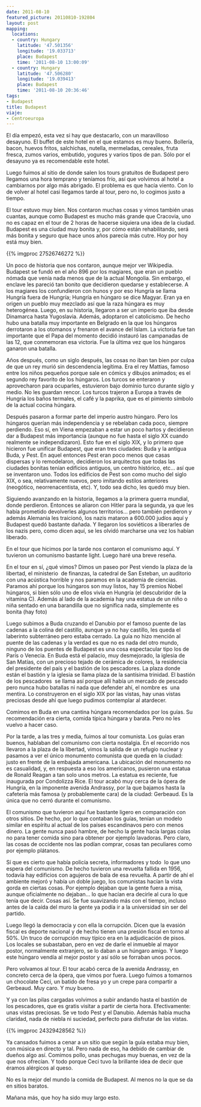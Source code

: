 ```yaml
---
date: 2011-08-10
featured_picture: 20110810-192804
layout: post
mapping:
  locations:
  - country: Hungary
    latitude: '47.501356'
    longitude: '19.033713'
    place: Budapest
    time: '2011-08-10 13:00:09'
  - country: Hungary
    latitude: '47.506280'
    longitude: '19.039413'
    place: Budapest
    time: '2011-08-10 20:36:46'
tags:
- Budapest
title: Budapest
viaje:
- Centroeuropa
---
```


El día empezó, esta vez si hay que destacarlo, con un maravilloso desayuno. El buffet de este hotel en el que estamos es muy bueno. Bollería, bacon, huevos fritos, salchichas, nutella, mermeladas, cereales, fruta fresca, zumos varios, embutido, yogures y varios tipos de pan. Sólo por el desayuno ya es recomendable este hotel.

Luego fuimos al sitio de donde salen los tours gratuitos de Budapest pero llegamos una hora temprano y teníamos frío, así que volvimos al hotel a cambiarnos por algo más abrigado. El problema es que hacía viento. Con lo de volver al hotel casi llegamos tarde al tour, pero no, lo cogimos justo a tiempo.

El tour estuvo muy bien. Nos contaron muchas cosas y vimos también unas cuantas, aunque como Budapest es mucho más grande que Cracovia, uno no es capaz en el tour de 2 horas de hacerse siquiera una idea de la ciudad. Budapest es una ciudad muy bonita y, por cómo están rehabilitando, será más bonita y seguro que hace unos años parecía más cutre. Hoy por hoy está muy bien.

{{% imgproc 27526746272 %}}

Un poco de historia que nos contaron, aunque mejor ver Wikipedia. Budapest se fundó en el año 896 por los magiares, que eran un pueblo nómada que venía nada menos que de la actual Mongolia. Sin embargo, el enclave les pareció tan bonito que decidieron quedarse y establecerse. A los magiares los confundieron con hunos y por eso Hungría se llama Hungría fuera de Hungría; Hungría en húngaro se dice Magyar. Eran ya en origen un pueblo muy mezclado así que la raza húngara es muy heterogénea. Luego, en su historia, llegaron a ser un imperio que iba desde Dinamarca hasta Yugoslavia. Además, adoptaron el catolicismo. De hecho hubo una batalla muy importante en Belgrado en la que los húngaros derrotaron a los otomanos y frenaron el avance del Islam. La victoria fue tan importante que el Papa del momento decidió instauró las campanadas de las 12, que conmemoran esa victoria. Fue la última vez que los húngaros ganaron una batalla.

Años después, como un siglo después, las cosas no iban tan bien por culpa de que un rey murió sin descendencia legítima. Era el rey Mattias, famoso entre los niños pequeños porque sale en cómics y dibujos animados; es el segundo rey favorito de los húngaros. Los turcos se enteraron y aprovecharon para ocuparles, estuvieron bajo dominio turco durante siglo y medio. No les guardan rencor. Los turcos trajeron a Europa a través de Hungría los baños termales, el café y la paprika, que es el pimiento símbolo de la actual cocina húngara.

Después pasaron a formar parte del imperio austro húngaro. Pero los húngaros querían más independencia y se rebelaban cada poco, siempre perdiendo. Eso sí, en Viena empezaban a estar un poco hartos y decidieron dar a Budapest más importancia (aunque no fue hasta el siglo XX cuando realmente se independizaron). Esto fue en el siglo XIX, y lo primero que hicieron fue unificar Budapest, que eran tres ciudades: Buda y la antigua Buda, y Pest. En aquel entonces Pest eran poco menos que casas dispersas y lo remodelaron, decidieron los arquitectos que todas las ciudades bonitas tenían edificios antiguos, un centro histórico, etc... así que se inventaron uno. Todos los edificios de Pest son como mucho del siglo XIX, o sea, relativamente nuevos, pero imitando estilos anteriores (neogótico, neorrenacentista, etc). Y, todo sea dicho, les quedó muy bien.

Siguiendo avanzando en la historia, llegamos a la primera guerra mundial, donde perdieron. Entonces se aliaron con Hitler para la segunda, ya que les había prometido devolverles algunos territorios... pero también perdieron y además Alemania les traicionó, los nazis mataron a 600.000 judíos aquí y Budapest quedó bastante dañada. Y llegaron los soviéticos a liberarles de los nazis pero, como dicen aquí, se les olvidó marcharse una vez los habían liberado.

En el tour que hicimos por la tarde nos contaron el comunismo aquí. Y tuvieron un comunismo bastante light. Luego haré una breve reseña.

En el tour en sí, ¿qué vimos? Dimos un paseo por Pest viendo la plaza de la libertad, el ministerio  de finanzas, la catedral de San Esteban, un auditorio con una acústica horrible y nos paramos en la academia de ciencias. Paramos ahí porque los húngaros son muy listos, hay 15 premios Nobel húngaros, si bien sólo uno de ellos vivía en Hungría (el descubridor de la vitamina C). Además al lado de la academia hay una estatua de un niño o niña sentado en una barandilla que no significa nada, simplemente es bonita (hay foto)

Luego subimos a Buda cruzando el Danubio por el famoso puente de las cadenas a la colina del castillo, aunque ya no hay castillo, les queda el laberinto subterráneo pero estaba cerrado. La guía no hizo mención al puente de las cadenas y la verdad es que no es nada del otro mundo, ninguno de los puentes de Budapest es una cosa espectacular tipo los de París o Venecia. En Buda está el palacio, muy desmejorado, la iglesia de San Matías, con un precioso tejado de cerámica de colores, la residencia del presidente del país y el bastión de los pescadores. La plaza donde están el bastión y la iglesia se llama plaza de la santísima trinidad. El bastión de los pescadores  se llama así porque allí había un mercado de pescado pero nunca hubo batallas ni nada que defender ahí, el nombre es  una mentira. Lo construyeron en el siglo XIX por las vistas, hay unas vistas preciosas desde ahí que luego pudimos contemplar al atardecer.

Comimos en Buda en una cantina húngara recomendados por los guías. Su recomendación era cierta, comida típica húngara y barata. Pero no les vuelvo a hacer caso.

Por la tarde, a las tres y media, fuimos al tour comunista. Los guías eran buenos, hablaban del comunismo con cierta nostalgia. En el recorrido nos llevaron a la plaza de la libertad, vimos la salida de un refugio nuclear y pasamos a ver el único monumento comunista que queda en la ciudad: justo en frente de la embajada americana. La ubicación del monumento no es casualidad, y, en respuesta a eso los americanos, pusieron una estatua de Ronald Reagan a tan solo unos metros. La estatua es reciente, fue inaugurada por Condolizza Rice. El tour acabó muy cerca de la ópera de Hungría, en la imponente avenida Andrassy, por la que bajamos hasta la cafetería más famosa (y probablemente cara) de la ciudad: Gerbeaud. Es la única que no cerró durante el comunismo.

El comunismo que tuvieron aquí fue bastante ligero en comparación con otros sitios. De hecho, por lo que contaban los guías, tenían un modelo similar en espíritu al actual de los países escandinavos pero con menos dinero. La gente nunca pasó hambre, de hecho la gente hacía largas colas no para tener comida sino para obtener por ejemplo lavadoras. Pero claro, las cosas de occidente nos las podían comprar, cosas tan peculiares como por ejemplo plátanos.

Sí que es cierto que había policía secreta, informadores y todo  lo que uno espera del comunismo. De hecho tuvieron una revuelta fallida en 1956, todavía hay edificios con agujeros de bala de esa revuelta. A partir de ahí el ambiente mejoró y había un doble juego, los comunistas hacían la vista gorda en ciertas cosas. Por ejemplo dejaban que la gente fuera a misa, aunque oficialmente no dejaban... lo que hacían era decirle al cura lo que tenía que decir. Cosas así. Se fue suavizando más con el tiempo, incluso antes de la caída del muro la gente ya podía ir a la universidad sin ser del partido.

Luego llegó la democracia y con ella la corrupción. Dicen que la evasión fiscal es deporte nacional y de hecho tienen una presión fiscal en torno al 50%. Un truco de corrupción muy típico era en la adjudicación de pisos. Los locales se subastaban, pero en vez de darle el inmueble al mayor postor, normalmente extranjero, se lo daban a un húngaro amigo. Y luego este húngaro vendía al mejor postor y así sólo se forraban unos pocos.

Pero volvamos al tour. El tour acabó cerca de la avenida Andrassy, en concreto cerca de la ópera, que vimos por fuera. Luego fuimos a tomarnos un chocolate Ceci, un batido de fresa yo y un crepe para compartir a Gerbeaud. Muy caro. Y muy bueno.

Y ya con las pilas cargadas volvimos a subir andando hasta el bastión de los pescadores, que es gratis visitar a partir de cierta hora. Efectivamente: unas vistas preciosas. Se ve todo Pest y el Danubio. Además había mucha claridad, nada de niebla ni suciedad, perfecto para disfrutar de las vistas.

{{% imgproc 24329428562 %}}

Ya cansados fuimos a cenar a un sitio que según la guía estaba muy bien, con música en directo y tal. Pero nada de eso, ha debido de cambiar de dueños algo así. Comimos pollo, unas pechugas muy buenas, en vez de la que nos ofrecían. Y todo porque Ceci tuvo la brillante idea de decir que éramos alérgicos al queso.

No es la mejor del mundo la comida de Budapest. Al menos no la que se da en sitios baratos.

Mañana más, que hoy ha sido muy largo esto.